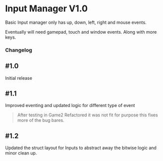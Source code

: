 # Input Manager V1.0

Basic Input manager only has up, down, left, right and mouse events.

Eventually will need gamepad, touch and window events. Along with more keys.

### Changelog

\#1.0
---
Initial release

\#1.1
---
Improved eventing and updated logic for different type of event
> After testing in Game2 Refactored it was not fit for purpose this fixes more of the bug bares.

\#1.2
---
Updated the struct layout for Inputs to abstract away the bitwise logic and minor clean up. 